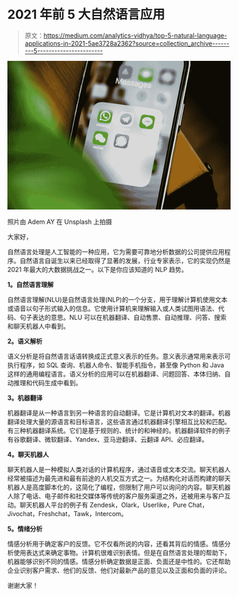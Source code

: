# 2021 年前 5 大自然语言应用

> 原文：<https://medium.com/analytics-vidhya/top-5-natural-language-applications-in-2021-5ae3728a2362?source=collection_archive---------5----------------------->

![](img/e60f2906017e37c2dc6da18aea981d07.png)

照片由 Adem AY 在 Unsplash 上拍摄

大家好，

自然语言处理是人工智能的一种应用，它为需要可靠地分析数据的公司提供应用程序。自然语言自诞生以来已经取得了显著的发展，行业专家表示，它的实现仍然是 2021 年最大的大数据挑战之一。以下是你应该知道的 NLP 趋势。

**1。自然语言理解**

自然语言理解(NLU)是自然语言处理(NLP)的一个分支，用于理解计算机使用文本或语音以句子形式输入的信息。它使用计算机来理解输入或人类试图用语法、代码、句子表达的意思。NLU 可以在机器翻译、自动售票、自动推理、问答、搜索和聊天机器人中看到。

**2。语义解析**

语义分析是将自然语言话语转换成正式意义表示的任务。意义表示通常用来表示可执行程序，如 SQL 查询、机器人命令、智能手机指令，甚至像 Python 和 Java 这样的通用编程语言。语义分析的应用可以在机器翻译、问题回答、本体归纳、自动推理和代码生成中看到。

**3。机器翻译**

机器翻译是从一种语言到另一种语言的自动翻译。它是计算机对文本的翻译。机器翻译处理大量的源语言和目标语言，这些语言通过机器翻译引擎相互比较和匹配。有三种机器翻译系统。它们是基于规则的、统计的和神经的。机器翻译软件的例子有谷歌翻译、微软翻译、Yandex、亚马逊翻译、云翻译 API、必应翻译。

**4。聊天机器人**

聊天机器人是一种模拟人类对话的计算机程序，通过语音或文本交流。聊天机器人经常被描述为最先进和最有前途的人机交互方式之一。为结构化对话而构建的聊天机器人是高度脚本化的，这简化了编程，但限制了用户可以询问的内容。聊天机器人除了电话、电子邮件和社交媒体等传统的客户服务渠道之外，还被用来与客户互动。聊天机器人平台的例子有 Zendesk，Olark，Userlike，Pure Chat，Jivochat，Freshchat，Tawk，Intercom。

**5。情绪分析**

情感分析用于确定客户的反馈。它不仅看所说的内容，还看其背后的情感。情感分析使用表达式来确定事物。计算机很难识别表情。但是在自然语言处理的帮助下，机器能够识别不同的情感。情感分析确定数据是正面、负面还是中性的。它还帮助企业识别客户需求、他们的反馈、他们对最新产品的意见以及正面和负面的评论。

谢谢大家！
